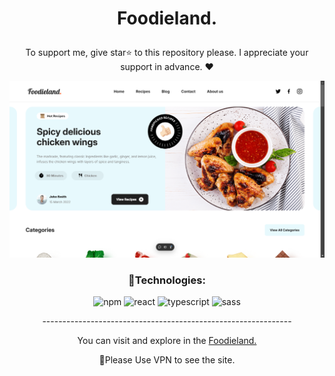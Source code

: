 

# <p align="center" color="#eb5e28">Foodieland.</p>

<p align="center">To support me, give star⭐ to this repository please.
I appreciate your support in advance. ❤</p>

<img src="public/readme.png"/>

### <p align="center">🔧Technologies:</p>
<div align="center" >
  
![npm](https://img.shields.io/badge/npm-90ebff?style=for-the-badge&logo=npm&logoColor=white)
![react](https://img.shields.io/badge/react-90ebff?style=for-the-badge&logo=react&logoColor=white)
![typescript](https://img.shields.io/badge/typescript-90ebff?style=for-the-badge&logo=typescript&logoColor=white)
![sass](https://img.shields.io/badge/sass-90ebff?style=for-the-badge&logo=sass&logoColor=white)
  
</div>

<p align="center">--------------------------------------------------------------</p>
  
<p align="center">You can visit and explore in the <a href="https://foodieland-sass-project.vercel.app/" target="_blank">Foodieland.</a></p>
<p align="center">📌Please Use VPN to see the site.</p>
